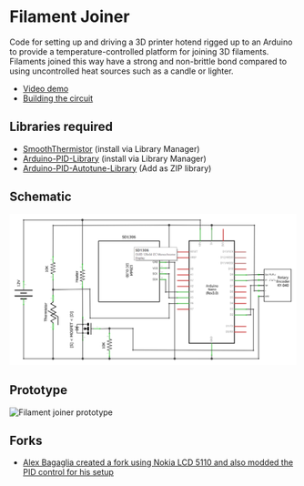 # Filament Joiner

Code for setting up and driving a 3D printer hotend rigged up to an Arduino to provide a temperature-controlled platform for joining 3D filaments. Filaments joined this way have a strong and non-brittle bond compared to using uncontrolled heat sources such as a candle or lighter.

- [Video demo](https://youtu.be/rC_HjhM3sgA)
- [Building the circuit](https://www.randseq.org/2020/02/3d-printer-filament-joiner.html)

## Libraries required

- [SmoothThermistor](https://github.com/giannivh/SmoothThermistor) (install via Library Manager)
- [Arduino-PID-Library](https://github.com/br3ttb/Arduino-PID-Library/)  (install via Library Manager)
- [Arduino-PID-Autotune-Library](https://github.com/br3ttb/Arduino-PID-AutoTune-Library) (Add as ZIP library)

## Schematic

![Filament joiner schematic](https://github.com/victor-chew/filament-joiner/raw/master/images/schematic.png)

## Prototype

![Filament joiner prototype](https://github.com/victor-chew/filament-joiner/raw/master/images/filament-joiner.jpg)

## Forks

- [Alex Bagaglia created a fork using Nokia LCD 5110 and also modded the PID control for his setup](https://www.randseq.org/2020/03/filament-joiner-part-2-with-display-and.html)
